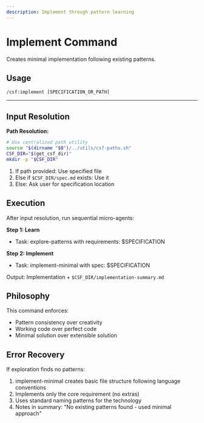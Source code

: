 ```yaml
---
description: Implement through pattern learning
---
```


# Implement Command

Creates minimal implementation following existing patterns.

## Usage
```
/csf:implement [SPECIFICATION_OR_PATH]
```

---

## Input Resolution

**Path Resolution:**
```bash
# Use centralized path utility
source "$(dirname "$0")/../utils/csf-paths.sh"
CSF_DIR="$(get_csf_dir)"
mkdir -p "$CSF_DIR"
```

1. If path provided: Use specified file
2. Else if `$CSF_DIR/spec.md` exists: Use it
3. Else: Ask user for specification location

## Execution

After input resolution, run sequential micro-agents:

**Step 1: Learn**
- Task: explore-patterns with requirements: $SPECIFICATION

**Step 2: Implement**  
- Task: implement-minimal with spec: $SPECIFICATION

Output: Implementation + `$CSF_DIR/implementation-summary.md`

## Philosophy

This command enforces:
- Pattern consistency over creativity
- Working code over perfect code
- Minimal solution over extensible solution

## Error Recovery

If exploration finds no patterns:
1. implement-minimal creates basic file structure following language conventions
2. Implements only the core requirement (no extras)
3. Uses standard naming patterns for the technology
4. Notes in summary: "No existing patterns found - used minimal approach"